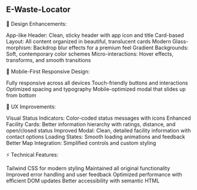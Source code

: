 ## E-Waste-Locator
🎨 Design Enhancements:

App-like Header: Clean, sticky header with app icon and title
Card-based Layout: All content organized in beautiful, translucent cards
Modern Glass-morphism: Backdrop blur effects for a premium feel
Gradient Backgrounds: Soft, contemporary color schemes
Micro-interactions: Hover effects, transforms, and smooth transitions

📱 Mobile-First Responsive Design:

Fully responsive across all devices
Touch-friendly buttons and interactions
Optimized spacing and typography
Mobile-optimized modal that slides up from bottom

🎯 UX Improvements:

Visual Status Indicators: Color-coded status messages with icons
Enhanced Facility Cards: Better information hierarchy with ratings, distance, and open/closed status
Improved Modal: Clean, detailed facility information with contact options
Loading States: Smooth loading animations and feedback
Better Map Integration: Simplified controls and custom styling

⚡ Technical Features:

Tailwind CSS for modern styling
Maintained all original functionality
Improved error handling and user feedback
Optimized performance with efficient DOM updates
Better accessibility with semantic HTML
